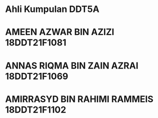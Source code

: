 # Ahli Kumpulan DDT5A
# AMEEN AZWAR BIN AZIZI 18DDT21F1081
# ANNAS RIQMA BIN ZAIN AZRAI 18DDT21F1069
# AMIRRASYD BIN RAHIMI RAMMEIS 18DDT21F1102
